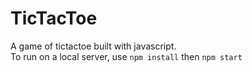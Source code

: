 # TicTacToe
A game of tictactoe built with javascript.</br>
To run on a local server, use `npm install` then `npm start`

